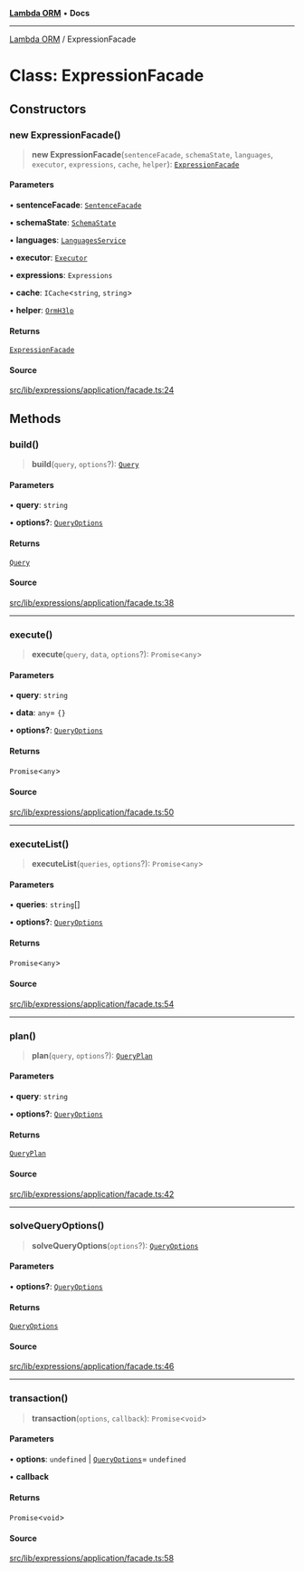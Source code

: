 [**Lambda ORM**](../README.md) • **Docs**

***

[Lambda ORM](../README.md) / ExpressionFacade

# Class: ExpressionFacade

## Constructors

### new ExpressionFacade()

> **new ExpressionFacade**(`sentenceFacade`, `schemaState`, `languages`, `executor`, `expressions`, `cache`, `helper`): [`ExpressionFacade`](ExpressionFacade.md)

#### Parameters

• **sentenceFacade**: [`SentenceFacade`](SentenceFacade.md)

• **schemaState**: [`SchemaState`](SchemaState.md)

• **languages**: [`LanguagesService`](LanguagesService.md)

• **executor**: [`Executor`](../interfaces/Executor.md)

• **expressions**: `Expressions`

• **cache**: `ICache`\<`string`, `string`\>

• **helper**: [`OrmH3lp`](OrmH3lp.md)

#### Returns

[`ExpressionFacade`](ExpressionFacade.md)

#### Source

[src/lib/expressions/application/facade.ts:24](https://github.com/lambda-orm/lambdaorm/blob/15952b17a2af20fc678f913dd5cbf226a467196b/src/lib/expressions/application/facade.ts#L24)

## Methods

### build()

> **build**(`query`, `options`?): [`Query`](Query.md)

#### Parameters

• **query**: `string`

• **options?**: [`QueryOptions`](../interfaces/QueryOptions.md)

#### Returns

[`Query`](Query.md)

#### Source

[src/lib/expressions/application/facade.ts:38](https://github.com/lambda-orm/lambdaorm/blob/15952b17a2af20fc678f913dd5cbf226a467196b/src/lib/expressions/application/facade.ts#L38)

***

### execute()

> **execute**(`query`, `data`, `options`?): `Promise`\<`any`\>

#### Parameters

• **query**: `string`

• **data**: `any`= `{}`

• **options?**: [`QueryOptions`](../interfaces/QueryOptions.md)

#### Returns

`Promise`\<`any`\>

#### Source

[src/lib/expressions/application/facade.ts:50](https://github.com/lambda-orm/lambdaorm/blob/15952b17a2af20fc678f913dd5cbf226a467196b/src/lib/expressions/application/facade.ts#L50)

***

### executeList()

> **executeList**(`queries`, `options`?): `Promise`\<`any`\>

#### Parameters

• **queries**: `string`[]

• **options?**: [`QueryOptions`](../interfaces/QueryOptions.md)

#### Returns

`Promise`\<`any`\>

#### Source

[src/lib/expressions/application/facade.ts:54](https://github.com/lambda-orm/lambdaorm/blob/15952b17a2af20fc678f913dd5cbf226a467196b/src/lib/expressions/application/facade.ts#L54)

***

### plan()

> **plan**(`query`, `options`?): [`QueryPlan`](../interfaces/QueryPlan.md)

#### Parameters

• **query**: `string`

• **options?**: [`QueryOptions`](../interfaces/QueryOptions.md)

#### Returns

[`QueryPlan`](../interfaces/QueryPlan.md)

#### Source

[src/lib/expressions/application/facade.ts:42](https://github.com/lambda-orm/lambdaorm/blob/15952b17a2af20fc678f913dd5cbf226a467196b/src/lib/expressions/application/facade.ts#L42)

***

### solveQueryOptions()

> **solveQueryOptions**(`options`?): [`QueryOptions`](../interfaces/QueryOptions.md)

#### Parameters

• **options?**: [`QueryOptions`](../interfaces/QueryOptions.md)

#### Returns

[`QueryOptions`](../interfaces/QueryOptions.md)

#### Source

[src/lib/expressions/application/facade.ts:46](https://github.com/lambda-orm/lambdaorm/blob/15952b17a2af20fc678f913dd5cbf226a467196b/src/lib/expressions/application/facade.ts#L46)

***

### transaction()

> **transaction**(`options`, `callback`): `Promise`\<`void`\>

#### Parameters

• **options**: `undefined` \| [`QueryOptions`](../interfaces/QueryOptions.md)= `undefined`

• **callback**

#### Returns

`Promise`\<`void`\>

#### Source

[src/lib/expressions/application/facade.ts:58](https://github.com/lambda-orm/lambdaorm/blob/15952b17a2af20fc678f913dd5cbf226a467196b/src/lib/expressions/application/facade.ts#L58)
